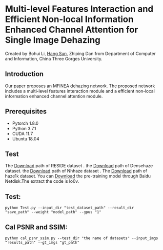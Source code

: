 Multi-level Features Interaction and Efficient Non-local Information Enhanced Channel Attention for Single Image Dehazing
==
Created by Bohui Li, [Hang Sun](https://github.com/sunhang1986), Zhiping Dan from Department of Computer and Information, China Three Gorges University.

Introduction
--
 Our paper proposes an MFINEA dehazing network. The proposed network includes a multi-level features interaction module and a efficient non-local information enhanced channel attention module.

Prerequisites
--
+ Pytorch 1.8.0
+ Python 3.7.1
+ CUDA 11.7
+ Ubuntu 18.04

Test
--
The [Download](https://sites.google.com/view/reside-dehaze-datasets) path of RESIDE dataset . the [Download](https://data.vision.ee.ethz.ch/cvl/ntire19//dense-haze/) path of Densehaze dataset. the [Download](https://data.vision.ee.ethz.ch/cvl/ntire21/) path of Nhhaze dataset . The [Download](https://www.dropbox.com/s/k2i3p7puuwl2g59/Haze1k.zip?dl=0) path of haze1k dataset. You can [Download](https://pan.baidu.com/s/1yE7I83yCbEriL9cWdl2K6Q) the pre-training model through Baidu Netdisk.The extract the code is lo0v.


Test:
--
` python Test.py --input_dir "test_dataset_path" --result_dir "save_path" --weight "model_path" --gpus "1" `

Cal PSNR and SSIM:
--
` python cal_psnr_ssim.py --test_dir "the name of datasets" --input_imgs "results_path" --gt_imgs "gt_path" `
